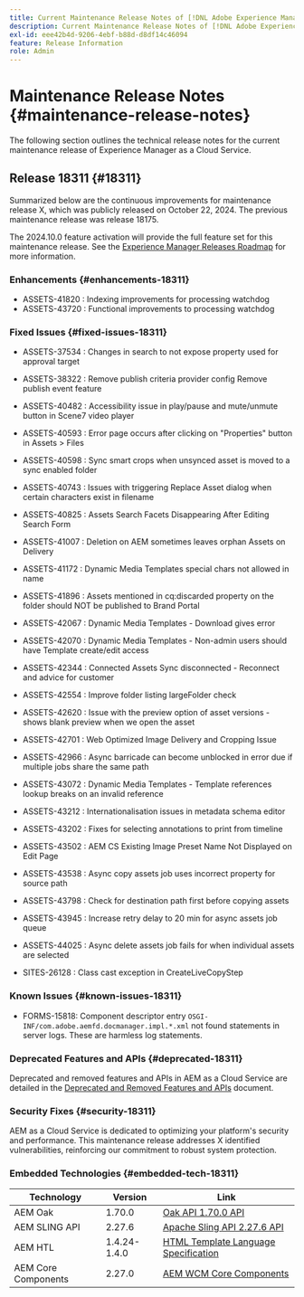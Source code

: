 ```yaml
---
title: Current Maintenance Release Notes of [!DNL Adobe Experience Manager] as a Cloud Service.
description: Current Maintenance Release Notes of [!DNL Adobe Experience Manager] as a Cloud Service.
exl-id: eee42b4d-9206-4ebf-b88d-d8df14c46094
feature: Release Information
role: Admin
---
```


# Maintenance Release Notes {#maintenance-release-notes}

The following section outlines the technical release notes for the current maintenance release of Experience Manager as a Cloud Service.

## Release 18311 {#18311}

Summarized below are the continuous improvements for maintenance release X, which was publicly released on October 22, 2024. The previous maintenance release was release 18175.

The 2024.10.0 feature activation will provide the full feature set for this maintenance release. See the [Experience Manager Releases Roadmap](https://experienceleague.adobe.com/en/docs/experience-manager-release-information/aem-release-updates/update-releases-roadmap) for more information.

### Enhancements {#enhancements-18311}

- ASSETS-41820 : Indexing improvements for processing watchdog
- ASSETS-43720 : Functional improvements to processing watchdog

### Fixed Issues {#fixed-issues-18311}

- ASSETS-37534 : Changes in search to not expose property used for approval target
- ASSETS-38322 : Remove publish criteria provider config Remove publish event feature
- ASSETS-40482 : Accessibility issue in play/pause and mute/unmute button in Scene7 video player
- ASSETS-40593 : Error page occurs after clicking on "Properties" button in Assets > Files
- ASSETS-40598 : Sync smart crops when unsynced asset is moved to a sync enabled folder
- ASSETS-40743 : Issues with triggering Replace Asset dialog when certain characters exist in filename
- ASSETS-40825 : Assets Search Facets Disappearing After Editing Search Form
- ASSETS-41007 : Deletion on AEM sometimes leaves orphan Assets on Delivery
- ASSETS-41172 : Dynamic Media Templates special chars not allowed in name
- ASSETS-41896 : Assets mentioned in cq:discarded property on the folder should NOT be published to Brand Portal
- ASSETS-42067 : Dynamic Media Templates - Download gives error
- ASSETS-42070 : Dynamic Media Templates - Non-admin users should have Template create/edit access
- ASSETS-42344 : Connected Assets Sync disconnected - Reconnect and advice for customer
- ASSETS-42554 : Improve folder listing largeFolder check
- ASSETS-42620 : Issue with the preview option of asset versions - shows blank preview when we open the asset
- ASSETS-42701 : Web Optimized Image Delivery and Cropping Issue
- ASSETS-42966 : Async barricade can become unblocked in error due if multiple jobs share the same path
- ASSETS-43072 : Dynamic Media Templates - Template references lookup breaks on an invalid reference
- ASSETS-43212 : Internationalisation issues in metadata schema editor
- ASSETS-43202 : Fixes for selecting annotations to print from timeline
- ASSETS-43502 : AEM CS Existing Image Preset Name Not Displayed on Edit Page
- ASSETS-43538 : Async copy assets job uses incorrect property for source path
- ASSETS-43798 : Check for destination path first before copying assets
- ASSETS-43945 : Increase retry delay to 20 min for async assets job queue
- ASSETS-44025 : Async delete assets job fails for when individual assets are selected

- SITES-26128 : Class cast exception in CreateLiveCopyStep

### Known Issues {#known-issues-18311}

* FORMS-15818: Component descriptor entry `OSGI-INF/com.adobe.aemfd.docmanager.impl.*.xml` not found statements in server logs. These are harmless log statements.

### Deprecated Features and APIs {#deprecated-18311}

Deprecated and removed features and APIs in AEM as a Cloud Service are detailed in the [Deprecated and Removed Features and APIs](/help/release-notes/deprecated-removed-features.md) document.

### Security Fixes {#security-18311}

AEM as a Cloud Service is dedicated to optimizing your platform's security and performance. This maintenance release addresses X identified vulnerabilities, reinforcing our commitment to robust system protection.

### Embedded Technologies {#embedded-tech-18311}

|Technology|Version|Link|
|---|---|---|
|AEM Oak | 1.70.0|[Oak API 1.70.0 API](https://www.javadoc.io/doc/org.apache.jackrabbit/oak-api/1.70.0/index.html)| 
|AEM SLING API | 2.27.6 |[Apache Sling API 2.27.6 API](https://www.javadoc.io/doc/org.apache.sling/org.apache.sling.api/latest/index.html)|
|AEM HTL| 1.4.24-1.4.0 |[HTML Template Language Specification](https://github.com/adobe/htl-spec)|
|AEM Core Components| 2.27.0|[AEM WCM Core Components](https://github.com/adobe/aem-core-wcm-components)|
